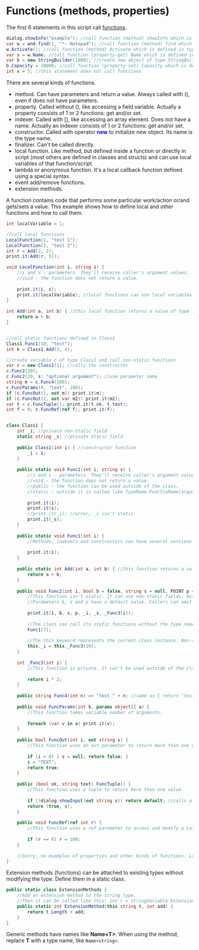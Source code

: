# Functions (methods, properties)
The first 6 statements in this script call <a href='https://www.google.com/search?q=C%23+functions'>functions</a>.

```csharp
dialog.showInfo("example"); //call function (method) showInfo which is defined in type dialog. Pass 1 argument.
var w = wnd.find(1, "*- Notepad"); //call function (method) find which is defined in type wnd. Pass 2 arguments and assign its return value to variable w.
w.Activate(); //call function (method) Activate which is defined in type wnd
var s = w.Name; //call function (property-get) Name which is defined in type wnd. Assign the return value to variable s.
var b = new StringBuilder(1000); //create new object of type StringBuilder and call its constructor function with 1 argument. Assign the object to variable b.
b.Capacity = 10000; //call function (property-set) Capacity which is defined in type StringBuilder. Pass a value.
int x = 5; //this statement does not call functions
```

There are several kinds of functions.
- method. Can have parameters and return a value. Always called with (), even if does not have parameters.
- property. Called without (), like accessing a field variable. Actually a property consists of 1 or 2 functions: get and/or set.
- indexer. Called with [], like accessing an array element. Does not have a name. Actually an indexer consists of 1 or 2 functions: get and/or set.
- constructor. Called with operator <span style='color:#00f;font-weight:bold'>new</span> to initialize new object. Its name is the type name.
- finalizer. Can't be called directly.
- local function. Like method, but defined inside a function or directly in script (most others are defined in classes and structs) and can use local variables of that function/script.
- lambda or anonymous function. It's a local callback function defined using a special syntax.
- event add/remove functions.
- extension methods.

A function contains code that performs some particular work/action or/and gets/sets a value.
This example shows how to define local and other functions and how to call them.

```csharp
int localVariable = 1;

//call local functions
LocalFunction(1, "test 1");
LocalFunction(2, "test 2");
int r = Add(2, 2);
print.it(Add(r, 5));

void LocalFunction(int i, string s) {
	//i and s - parameters. They'll receive caller's argument values.
	//void - the function does not return a value.
	
	print.it(i, s);
	print.it(localVariable); //local functions can use local variables of the outer code
}
	
int Add(int a, int b) { //this local function returns a value of type int
	return a + b;
}


//call static functions defined in Class1
Class1.Func1(10, "test");
int k = Class1.Add(3, 4);

//create variable c of type Class1 and call non-static functions
var c = new Class1(1); //calls the constructor
c.Func2(20);
c.Func2(20, s: "optional argument"); //use parameter name
string m = c.Func4(100);
c.FuncParams(0, "text", 100);
if (c.FuncOut(1, out m)) print.it(m);
if (c.FuncOut(2, out var m2)) print.it(m2);
var t = c.FuncTuple(); print.it(t.ok, t.text);
int f = 0; c.FuncRef(ref f); print.it(f);


class Class1 {
	int _i; //private non-static field
	static string _s; //private static field
	
	public Class1(int i) { //constructor function
		_i = i;
	}
	
	public static void Func1(int i, string s) {
		//i and s - parameters. They'll receive caller's argument values.
		//void - the function does not return a value.
		//public - the function can be used outside of the class.
		//static - outside it is called like TypeName.FunctioName(arguments), not like variableName.FunctioName(arguments).
		
		print.it(i);
		print.it(s);
		//print.it(_i); //error, _i isn't static
		print.it(_s);
	}
	
	public static void Func1(int i) {
		//Methods, indexers and constructors can have several versions (overloads) with the same name but different parameters.
		
		print.it(i);
	}
	
	public static int Add(int a, int b) { //this function returns a value of type int
		return a + b;
	}
	
	public void Func2(int i, bool b = false, string s = null, POINT p = default) {
		//This function isn't static. It can use non-static fields. Outside it is called like variableName.FunctioName(arguments), not like TypeName.FunctioName(arguments).
		//Parameters b, s and p have a default value. Callers can omit arguments that have default values, they are optional.
		
		print.it(i, b, s, p, _i, _s, _Func3(i));
		
		//The class can call its static functions without the type name.
		Func1(7);
		
		//The this keyword represents the current class instance. Non-static functions and fields can be accessed with or without it.
		this._i = this._Func3(10);
	}
	
	int _Func3(int i) {
		//This function is private. It can't be used outside of the class.
		
		return i * 2;
	}
	
	public string Func4(int n) => "test " + n; //same as { return "test " + n; }
	
	public void FuncParams(int k, params object[] a) {
		//This function takes variable number of arguments.
		
		foreach (var v in a) print.it(v);
	}
	
	public bool FuncOut(int i, out string s) {
		//This function uses an out parameter to return more than one value.
		
		if (i < 0) { s = null; return false; }
		s = "TEXT";
		return true;
	}
	
	public (bool ok, string text) FuncTuple() {
		//This function uses a tuple to return more than one value.
		
		if (!dialog.showInput(out string s)) return default; //calls a function with an out parameter
		return (true, s);
	}
	
	public void FuncRef(ref int r) {
		//This function uses a ref parameter to access and modify a caller's variable.
		
		if (r == 0) r = 100;
	}
	
	//Sorry, no examples of properties and other kinds of functions. Look on the internet.
}
```

Extension methods (functions) can be attached to existing types without modifying the type. Define them in a static class.

```csharp
public static class ExtensionMethods {
	//Add an extension method to the string type.
	//Then it can be called like this: int r = stringVariable.ExtensionMethod(10);
	public static int ExtensionMethod(this string t, int add) {
		return t.Length + add;
	}
}
```

Generic methods have names like <b>Name\<T\></b>. When using the method, replace <b>T</b> with a type name, like `Name<string>`.
